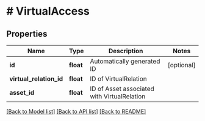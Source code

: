 # # VirtualAccess

## Properties

Name | Type | Description | Notes
------------ | ------------- | ------------- | -------------
**id** | **float** | Automatically generated ID | [optional] 
**virtual_relation_id** | **float** | ID of VirtualRelation | 
**asset_id** | **float** | ID of Asset associated with VirtualRelation | 

[[Back to Model list]](../../README.md#documentation-for-models) [[Back to API list]](../../README.md#documentation-for-api-endpoints) [[Back to README]](../../README.md)



